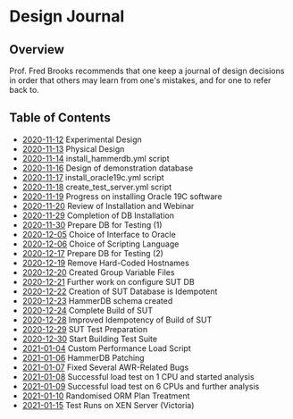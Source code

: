 Design Journal
==============

Overview
--------

Prof. Fred Brooks recommends that one keep a journal of design decisions in order that others may learn from one's mistakes, and for one to refer back to.

Table of Contents
-----------------

- [2020-11-12](2020_11_12.md) Experimental Design
- [2020-11-13](2020_11_13.md) Physical Design
- [2020-11-14](2020_11_14.md) install\_hammerdb.yml script
- [2020-11-16](2020_11_16.md) Design of demonstration database
- [2020-11-17](2020_11_17.md) install\_oracle19c.yml script
- [2020-11-18](2020_11_18.md) create\_test\_server.yml script
- [2020-11-19](2020_11_19.md) Progress on installing Oracle 19C software
- [2020-11-20](2020_11_20.md) Review of Installation and Webinar
- [2020-11-29](2020_11_29.md) Completion of DB Installation
- [2020-11-30](2020_11_30.md) Prepare DB for Testing (1)
- [2020-12-05](2020_12_05.md) Choice of Interface to Oracle
- [2020-12-06](2020_12_06.md) Choice of Scripting Language
- [2020-12-17](2020_12_17.md) Prepare DB for Testing (2)
- [2020-12-19](2020_12_19.md) Remove Hard-Coded Hostnames
- [2020-12-20](2020_12_20.md) Created Group Variable Files
- [2020-12-21](2020_12_21.md) Further work on configure SUT DB
- [2020-12-22](2020_12_22.md) Creation of SUT Database is Idempotent
- [2020-12-23](2020_12_23.md) HammerDB schema created
- [2020-12-24](2020_12_24.md) Complete Build of SUT
- [2020-12-28](2020_12_28.md) Improved Idempotency of Build of SUT
- [2020-12-29](2020_12_29.md) SUT Test Preparation
- [2020-12-30](2020_12_30.md) Start Building Test Suite
- [2021-01-04](2021_01_04.md) Custom Performance Load Script
- [2021-01-06](2021_01_06.md) HammerDB Patching
- [2021-01-07](2021_01_07.md) Fixed Several AWR-Related Bugs
- [2021-01-08](2021_01_08.md) Successful load test on 1 CPU and started analysis 
- [2021-01-09](2021_01_09.md) Successful load test on 6 CPUs and further analysis
- [2021-01-10](2021_01_10.md) Randomised ORM Plan Treatment
- [2021-01-15](2021_01_15.md) Test Runs on XEN Server (Victoria)
